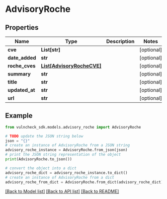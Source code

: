 # AdvisoryRoche


## Properties

Name | Type | Description | Notes
------------ | ------------- | ------------- | -------------
**cve** | **List[str]** |  | [optional] 
**date_added** | **str** |  | [optional] 
**roche_cves** | [**List[AdvisoryRocheCVE]**](AdvisoryRocheCVE.md) |  | [optional] 
**summary** | **str** |  | [optional] 
**title** | **str** |  | [optional] 
**updated_at** | **str** |  | [optional] 
**url** | **str** |  | [optional] 

## Example

```python
from vulncheck_sdk.models.advisory_roche import AdvisoryRoche

# TODO update the JSON string below
json = "{}"
# create an instance of AdvisoryRoche from a JSON string
advisory_roche_instance = AdvisoryRoche.from_json(json)
# print the JSON string representation of the object
print(AdvisoryRoche.to_json())

# convert the object into a dict
advisory_roche_dict = advisory_roche_instance.to_dict()
# create an instance of AdvisoryRoche from a dict
advisory_roche_from_dict = AdvisoryRoche.from_dict(advisory_roche_dict)
```
[[Back to Model list]](../README.md#documentation-for-models) [[Back to API list]](../README.md#documentation-for-api-endpoints) [[Back to README]](../README.md)



